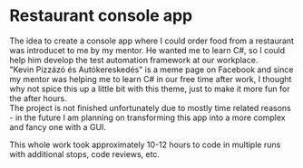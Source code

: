 # Restaurant console app

The idea to create a console app where I could order food from a restaurant was introducet to me by my mentor. He wanted me to learn C#, so I could help him develop the test automation framework at our workplace.  
"Kevin Pizzázó és Autókereskedés" is a meme page on Facebook and since my mentor was helping me to learn C# in our free time after work, I thought why not spice this up a little bit with this theme, just to make it more fun for the after hours.  
The project is not finished unfortunately due to mostly time related reasons - in the future I am planning on transforming this app into a more complex and fancy one with a GUI.

This whole work took approximately 10-12 hours to code in multiple runs with additional stops, code reviews, etc.
